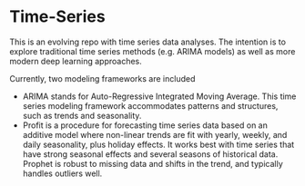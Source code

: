# Time-Series

This is an evolving repo with time series data analyses. The intention is to explore traditional time series methods (e.g. ARIMA models) as well as more modern deep learning approaches. 

Currently, two modeling frameworks are included
- ARIMA stands for Auto-Regressive Integrated Moving Average. This time series modeling framework accommodates patterns and structures, such as trends and seasonality.
- Profit is a procedure for forecasting time series data based on an additive model where non-linear trends are fit with yearly, weekly, and daily seasonality, plus holiday effects. It works best with time series that have strong seasonal effects and several seasons of historical data. Prophet is robust to missing data and shifts in the trend, and typically handles outliers well. 